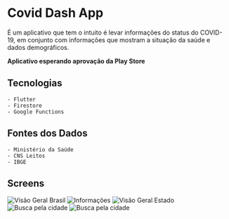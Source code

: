 # Covid Dash App

É um aplicativo que tem o intuito é levar informações do status do COVID-19, em conjunto com informações que mostram a situação da saúde e dados demográficos.

**Aplicativo esperando aprovação da Play Store**

## Tecnologias
    - Flutter
    - Firestore
    - Google Functions

## Fontes dos Dados
    - Ministério da Saúde
    - CNS Leitos
    - IBGE

## Screens
![Visão Geral Brasil ](https://raw.githubusercontent.com/treeinova/covid-dash/master/screens/Vis%C3%A3o%20Geral%20-%20Brasil.png)
![Informações ](https://github.com/treeinova/covid-dash/blob/master/screens/Informa%C3%A7%C3%A3o.png?raw=true)
![Visão Geral Estado ](https://github.com/treeinova/covid-dash/blob/master/screens/Vis%C3%A3o%20Geral%20%E2%80%93%20Estado.png?raw=true)
![Busca pela cidade ](https://github.com/treeinova/covid-dash/blob/master/screens/Vis%C3%A3o%20Geral%20%E2%80%93%20Estado%20%E2%80%93%20Busca.png?raw=true)
![Busca pela cidade ](https://github.com/treeinova/covid-dash/blob/master/screens/Vis%C3%A3o%20Geral%20%E2%80%93%20Cidade.png?raw=true)
